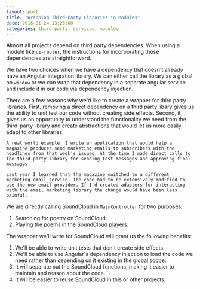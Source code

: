 ```yaml
---
layout: post
title: "Wrapping Third-Party Libraries in Modules"
date: 2016-01-24 13:23:00
categories: third-party, services, modules
---
```

Almost all projects depend on third party dependencies. When using a module like `ui-router`, the instructions for incorporating those dependencies are straightforward.

We have two choices when we have a dependency that doesn't already have an Angular integration library. We can either call the library as a global on `window` or we can wrap that dependency in a separate angular service and include it in our code via dependency injection. 

There are a few reasons why we'd like to create a wrapper for third party libraries. First, removing a direct dependency on a third party libary gives us the ability to unit test our code without creating side effects. Second, it gives us an opportunity to understand the functionality we need from the third-party library and create abstractions that would let us more easily adapt to other libraries.

```
A real world example: I wrote an application that would help a magazine producer send marketing emails to subscribers with the headlines from that week's issues. At the time I made direct calls to the third-party library for sending test messages and approving final messages.

Last year I learned that the magazine switched to a different marketing email service. The code had to be extensively modified to use the new email provider. If I'd created adapters for interacting with the email marketing library the change would have been less painful.
```

We are directly calling SoundCloud in `MainController` for two purposes:

1. Searching for poetry on SoundCloud
2. Playing the poems in the SoundCloud players.

The wrapper we'll write for SoundCloud will grant us the following benefits:

1. We'll be able to write unit tests that don't create side effects.
2. We'll be able to use Angular's dependency injection to load the code we need rather than depending on it existing in the global scope.
3. It will separate out the SoundCloud functions, making it easier to maintain and reason about the code.
4. It will be easier to reuse SoundCloud in this or other projects.



